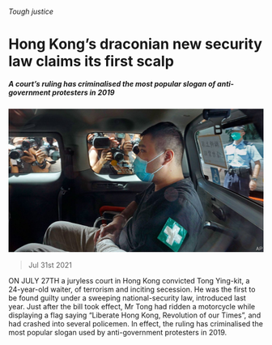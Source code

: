 ###### Tough justice

# Hong Kong’s draconian new security law claims its first scalp 

##### A court’s ruling has criminalised the most popular slogan of anti-government protesters in 2019 

![image](images/20210731_CNP006_0.jpg) 

> Jul 31st 2021 

ON JULY 27TH a juryless court in Hong Kong convicted Tong Ying-kit, a 24-year-old waiter, of terrorism and inciting secession. He was the first to be found guilty under a sweeping national-security law, introduced last year. Just after the bill took effect, Mr Tong had ridden a motorcycle while displaying a flag saying “Liberate Hong Kong, Revolution of our Times”, and had crashed into several policemen. In effect, the ruling has criminalised the most popular slogan used by anti-government protesters in 2019.

